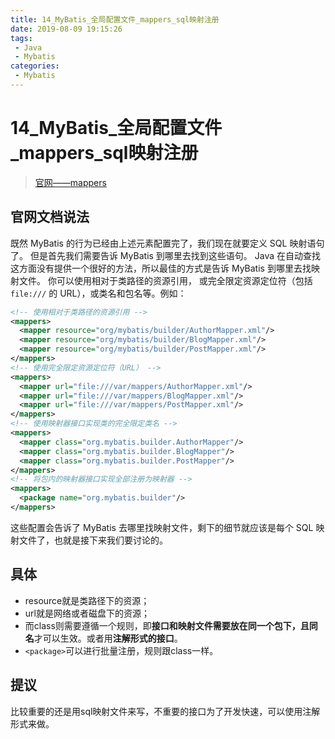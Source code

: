 ```yaml
---
title: 14_MyBatis_全局配置文件_mappers_sql映射注册
date: 2019-08-09 19:15:26
tags: 
 - Java
 - Mybatis
categories:
 - Mybatis
---
```


# 14_MyBatis\_全局配置文件\_mappers_sql映射注册

> [官网——mappers](http://www.mybatis.org/mybatis-3/zh/configuration.html#mappers)

## 官网文档说法

既然 MyBatis 的行为已经由上述元素配置完了，我们现在就要定义 SQL 映射语句了。 但是首先我们需要告诉 MyBatis 到哪里去找到这些语句。 Java 在自动查找这方面没有提供一个很好的方法，所以最佳的方式是告诉 MyBatis 到哪里去找映射文件。 你可以使用相对于类路径的资源引用， 或完全限定资源定位符（包括 `file:///` 的 URL），或类名和包名等。例如：

```xml
<!-- 使用相对于类路径的资源引用 -->
<mappers>
  <mapper resource="org/mybatis/builder/AuthorMapper.xml"/>
  <mapper resource="org/mybatis/builder/BlogMapper.xml"/>
  <mapper resource="org/mybatis/builder/PostMapper.xml"/>
</mappers>
<!-- 使用完全限定资源定位符（URL） -->
<mappers>
  <mapper url="file:///var/mappers/AuthorMapper.xml"/>
  <mapper url="file:///var/mappers/BlogMapper.xml"/>
  <mapper url="file:///var/mappers/PostMapper.xml"/>
</mappers>
<!-- 使用映射器接口实现类的完全限定类名 -->
<mappers>
  <mapper class="org.mybatis.builder.AuthorMapper"/>
  <mapper class="org.mybatis.builder.BlogMapper"/>
  <mapper class="org.mybatis.builder.PostMapper"/>
</mappers>
<!-- 将包内的映射器接口实现全部注册为映射器 -->
<mappers>
  <package name="org.mybatis.builder"/>
</mappers>
```

这些配置会告诉了 MyBatis 去哪里找映射文件，剩下的细节就应该是每个 SQL 映射文件了，也就是接下来我们要讨论的。

## 具体

- resource就是类路径下的资源；
- url就是网络或者磁盘下的资源；
- 而class则需要遵循一个规则，即**接口和映射文件需要放在同一个包下，且同名**才可以生效。或者用**注解形式的接口**。
- `<package>`可以进行批量注册，规则跟class一样。

## 提议

比较重要的还是用sql映射文件来写，不重要的接口为了开发快速，可以使用注解形式来做。
